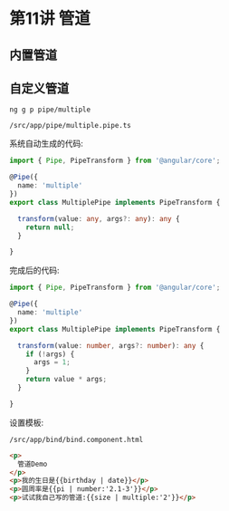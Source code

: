 # 第11讲 管道

## 内置管道

## 自定义管道

`ng g p pipe/multiple`

`/src/app/pipe/multiple.pipe.ts`

系统自动生成的代码:

```ts
import { Pipe, PipeTransform } from '@angular/core';

@Pipe({
  name: 'multiple'
})
export class MultiplePipe implements PipeTransform {

  transform(value: any, args?: any): any {
    return null;
  }

}

```

完成后的代码:

```ts
import { Pipe, PipeTransform } from '@angular/core';

@Pipe({
  name: 'multiple'
})
export class MultiplePipe implements PipeTransform {

  transform(value: number, args?: number): any {
    if (!args) {
      args = 1;
    }
    return value * args;
  }

}

```

设置模板:

`/src/app/bind/bind.component.html`

```html
<p>
  管道Demo
</p>
<p>我的生日是{{birthday | date}}</p>
<p>圆周率是{{pi | number:'2.1-3'}}</p>
<p>试试我自己写的管道:{{size | multiple:'2'}}</p>
```